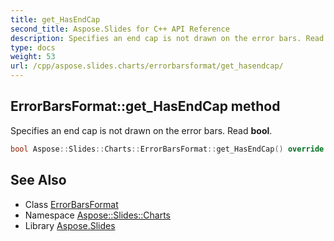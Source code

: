 ```yaml
---
title: get_HasEndCap
second_title: Aspose.Slides for C++ API Reference
description: Specifies an end cap is not drawn on the error bars. Read bool.
type: docs
weight: 53
url: /cpp/aspose.slides.charts/errorbarsformat/get_hasendcap/
---
```

## ErrorBarsFormat::get_HasEndCap method


Specifies an end cap is not drawn on the error bars. Read **bool**.

```cpp
bool Aspose::Slides::Charts::ErrorBarsFormat::get_HasEndCap() override
```

## See Also

* Class [ErrorBarsFormat](../)
* Namespace [Aspose::Slides::Charts](../../)
* Library [Aspose.Slides](../../../)
